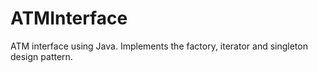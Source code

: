 # ATMInterface
ATM interface using Java. Implements the factory, iterator and singleton design pattern.
